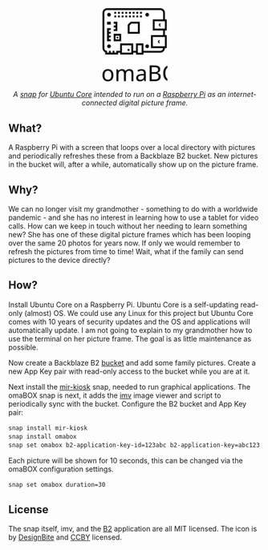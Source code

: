 <div align='center'>
  <img src='logo.svg' alt='Logo' width='130px'/>
  <p><em>A <a href='https://snapcraft.io/about'>snap</a> for <a href='https://ubuntu.com/core'>Ubuntu Core</a> intended to run on a <a href='https://www.raspberrypi.org/products/raspberry-pi-3-model-b/'>Raspberry Pi</a> as an internet-connected digital picture frame.</em></p>
</div>

## What?

A Raspberry Pi with a screen that loops over a local directory with pictures and periodically refreshes these from a Backblaze B2 bucket. New pictures in the bucket will, after a while, automatically show up on the picture frame.

## Why?

We can no longer visit my grandmother - something to do with a worldwide pandemic - and she has no interest in learning how to use a tablet for video calls. How can we keep in touch without her needing to learn something new? She has one of these digital picture frames which has been looping over the same 20 photos for years now. If only we would remember to refresh the pictures from time to time! Wait, what if the family can send pictures to the device directly?

## How?

Install Ubuntu Core on a Raspberry Pi. Ubuntu Core is a self-updating read-only (almost) OS. We could use any Linux for this project but Ubuntu Core comes with 10 years of security updates and the OS and applications will automatically update. I am not going to explain to my grandmother how to use the terminal on her picture frame. The goal is as little maintenance as possible.

Now create a Backblaze B2 [bucket](https://www.backblaze.com/b2/docs/buckets.html) and add some family pictures. Create a new App Key pair with read-only access to the bucket while you are at it.

Next install the [mir-kiosk](https://snapcraft.io/mir-kiosk) snap, needed to run graphical applications. The omaBOX snap is next, it adds the [imv](https://github.com/eXeC64/imv) image viewer and script to periodically sync with the bucket. Configure the B2 bucket and App Key pair:

```sh
snap install mir-kiosk
snap install omabox
snap set omabox b2-application-key-id=123abc b2-application-key=abc123 b2-bucket=abc
```

Each picture will be shown for 10 seconds, this can be changed via the omaBOX configuration settings.

```sh
snap set omabox duration=30
```

## License

The snap itself, imv, and the [B2](https://github.com/Backblaze/B2_Command_Line_Tool) application are all MIT licensed. The icon is by [DesignBite](https://designbite.in/) and [CCBY](https://creativecommons.org/licenses/by/3.0/us/legalcode) licensed.
